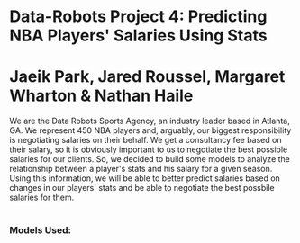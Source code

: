 # Data-Robots Project 4: Predicting NBA Players' Salaries Using Stats <br/> 
# Jaeik Park, Jared Roussel, Margaret Wharton & Nathan Haile

We are the Data Robots Sports Agency, an industry leader based in Atlanta, GA. We represent 450 NBA players and, arguably, our biggest responsibility is negotiating salaries on their behalf. We get a consultancy fee based on their salary, so it is obviously important to us to negotiate the best possible salaries for our clients. So, we decided to build some models to analyze the relationship between a player's stats and his salary for a given season. Using this information, we will be able to better predict salaries based on changes in our players' stats and be able to negotiate the best possbile salaries for them. <br/> <br/>

<h3>Models Used:<br/>
  
